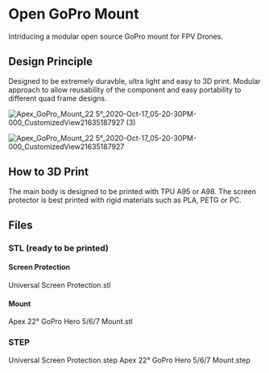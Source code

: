 # Open GoPro Mount

Intriducing a modular open source GoPro mount for FPV Drones.

## Design Principle
Designed to be extremely duravble, ultra light and easy to 3D print.
Modular approach to allow reusability of the component and easy portability to different quad frame designs.

![Apex_GoPro_Mount_22 5°_2020-Oct-17_05-20-30PM-000_CustomizedView21635187927 (3)](https://user-images.githubusercontent.com/2025999/96350563-b6173a80-10b6-11eb-8d7b-215e74876cb8.jpg)

![Apex_GoPro_Mount_22 5°_2020-Oct-17_05-20-30PM-000_CustomizedView21635187927](https://user-images.githubusercontent.com/2025999/96349479-44d48900-10b0-11eb-8346-5a620a46a129.jpg)

## How to 3D Print
The main body is designed to be printed with TPU A95 or A98.
The screen protector is best printed with rigid materials such as PLA, PETG or PC.

## Files
### STL (ready to be printed)
#### Screen Protection
Universal Screen Protection.stl

#### Mount
Apex 22° GoPro Hero 5/6/7 Mount.stl

### STEP
Universal Screen Protection.step
Apex 22° GoPro Hero 5/6/7 Mount.step



